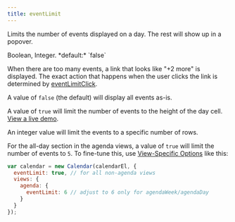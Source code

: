 ```yaml
---
title: eventLimit
---
```


Limits the number of events displayed on a day. The rest will show up in a popover.

<div class='spec' markdown='1'>
Boolean, Integer. *default:* `false`
</div>

When there are too many events, a link that looks like "+2 more" is displayed. The exact action that happens when the user clicks the link is determined by [eventLimitClick](eventLimitClick).

A value of `false` (the default) will display all events as-is.

A value of `true` will limit the number of events to the height of the day cell. [View a live demo](event-popover-demo).

An integer value will limit the events to a specific number of rows.

For the all-day section in the agenda views, a value of `true` will limit the number of events to `5`. To fine-tune this, use [View-Specific Options](view-specific-options) like this:

```js
var calendar = new Calendar(calendarEl, {
  eventLimit: true, // for all non-agenda views
  views: {
    agenda: {
      eventLimit: 6 // adjust to 6 only for agendaWeek/agendaDay
    }
  }
});
```
